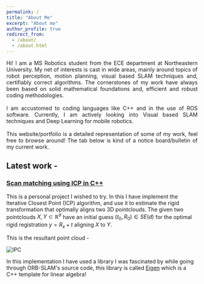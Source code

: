 ```yaml
---
permalink: /
title: "About Me"
excerpt: "About me"
author_profile: true
redirect_from: 
  - /about/
  - /about.html
---
```


<p align="justify"> 
Hi! I am a MS Robotics student from the ECE department at Northeastern University. My net of interests is cast in wide areas, mainly around topics of robot perception, motion planning, visual based SLAM techniques and, certifiably correct algorithms. The cornerstones of my work have always been based on solid mathematical foundations and, efficient and robust coding methodologies.
<br>
<br>
I am accustomed to coding languages like C++ and in the use of ROS software. Currently, I am actively looking into Visual based SLAM techniques and Deep Learning for mobile robotics.
<br>
<br>
This website/portfolio is a detailed representation of some of my work, feel free to browse around! The tab below is kind of a notice board/bulletin of my current work.
</p>

Latest work -
-------
### [Scan matching using ICP in C++](https://github.com/aryaman-patel/MobileRobotics5550#scan-matching-using-iterative-closest-point)
This is a personal project I wished to try. In this I have implement the Iterative Closest Point (ICP) algorithm, and use it to estimate the rigid transformation that optimally aligns two 3D pointclouds. The given two pointclouds $X,Y \subset \mathbb{R}^{d}$ have an initial guess $(t_0,R_0) \in SE(d)$ for the optimal rigid registration $y = R_x + t$ aligning $X$ to $Y$. 

This is the resultant point cloud -

![IPC](https://user-images.githubusercontent.com/117113574/211952055-67412be5-07ea-4b9a-ad75-f353488a2d84.png)

In this implementation I have used a library I was fascinated by while going through ORB-SLAM's source code, this library is called [Eigen](https://eigen.tuxfamily.org/) which is a C++ template for linear algebra! 
